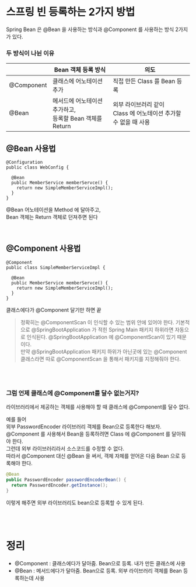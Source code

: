 # 스프링 빈 등록하는 2가지 방법  
Spring Bean 은 @Bean 을 사용하는 방식과 @Component 를 사용하는 방식 2가지가 있다.  

### 두 방식이 나뉜 이유   
| | Bean 객체 등록 방식 | 의도 |
|---|---|---| 
|@Component | 클래스에 어노테이션 추가 | 직접 만든 Class 를 Bean 등록 |
|@Bean | 메서드에 어노테이션 추가하고, <br> 등록할 Bean 객체를 Return | 외부 라이브러리 같이 <br> Class 에 어노테이션 추가할 수 없을 때 사용 |
  
## @Bean 사용법 
```
@Configuration
public class WebConfig {

  @Bean 
  public MemberService memberServce() {
    return new SimpleMemberServiceImpl();
  }
} 
```
@Bean 어노테이션을 Method 에 달아주고,   
Bean 객체는 Return 객체로 던져주면 된다      
  
<br>  
  
## @Component 사용법  

```
@Component
public class SimpleMemberServiceImpl {

  @Bean
  public MemberService memberServce() {
    return new SimpleMemberServiceImpl();
  }
} 
```
클래스에다가 @Component 달기만 하면 끝  
  
> 정확히는 @ComponentScan 이 인식할 수 있는 범위 안에 있어야 한다.
> 기본적으로 @SpringBootApplication 가 적힌 Spring Main 패키지 하위라면 자동으로 인식된다.
> @SpringBootApplication 에 @ComponentScan이 있기 때문이다.  
> 만약 @SpringBootApplication 패키지 하위가 아닌곳에 있는 @Component 클래스라면
> 따로 @ComponentScan 을 통해서 패키지를 지정해줘야 한다.  
    
  
<br><br>  
    
### 그럼 언제 클래스에 @Component를 달수 없는거지?  
라이브러리에서 제공하는 객체를 사용해야 할 때 클래스에 @Component를 달수 없다.  
  
예를 들어  
외부 PasswordEncoder 라이브러리 객체를 Bean으로 등록한다 해보자.  
@Component 를 사용해서 Bean을 등록하려면 Class 에 @Component 를 달아줘야 한다.  
그런데 외부 라이브러리라서 소스코드를 수정할 수 없다.  
따라서 @Component 대신 @Bean 을 써서, 객체 자체를 얻어온 다음 Bean 으로 등록해야 한다.  
  
```java
@Bean
public PasswordEncoder passwordEncoderBean() {
  return PasswordEncoder.getInstance(); 
}
```
  
이렇게 해주면 외부 라이브러리도 bean으로 등록할 수 있게 된다.  
  
<br><br>

# 정리  

- @Component : 클래스에다가 달아줌. Bean으로 등록. 내가 만든 클래스에 사용   
- @Bean : 메서드에다가 달아줌. Bean으로 등록. 외부 라이브러리 객체를 Bean 등록하는데 사용  
